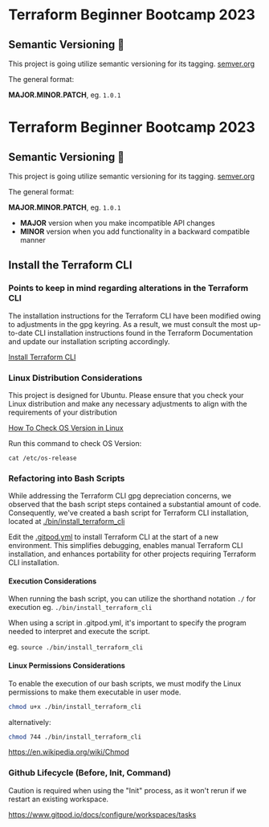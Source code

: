 # Terraform Beginner Bootcamp 2023

## Semantic Versioning :mage:

This project is going utilize semantic versioning for its tagging.
[semver.org](https://semver.org/)

The general format:

 **MAJOR.MINOR.PATCH**, eg. `1.0.1`
# Terraform Beginner Bootcamp 2023

## Semantic Versioning :mage:

This project is going utilize semantic versioning for its tagging.
[semver.org](https://semver.org/)

The general format:

 **MAJOR.MINOR.PATCH**, eg. `1.0.1`

- **MAJOR** version when you make incompatible API changes
- **MINOR** version when you add functionality in a backward compatible manner

## Install the Terraform CLI

### Points to keep in mind regarding alterations in the Terraform CLI

The installation instructions for the Terraform CLI have been modified owing to adjustments in the gpg keyring. As a result, we must consult the most up-to-date CLI installation instructions found in the Terraform Documentation and update our installation scripting accordingly.

[Install Terraform CLI](https://developer.hashicorp.com/terraform/tutorials/aws-get-started/install-cli)

### Linux Distribution Considerations

This project is designed for Ubuntu. Please ensure that you check your Linux distribution and make any necessary adjustments to align with the requirements of your distribution

[How To Check OS Version in Linux](
https://www.cyberciti.biz/faq/how-to-check-os-version-in-linux-command-line/)

Run this command to check OS Version:
```
cat /etc/os-release
```

### Refactoring into Bash Scripts

While addressing the Terraform CLI gpg depreciation concerns, we observed that the bash script steps contained a substantial amount of code. Consequently, we've created a bash script for Terraform CLI installation, located at [./bin/install_terraform_cli](./bin/install_terraform_cli) 

Edit the [.gitpod.yml](.gitpod.yml) to install Terraform CLI at the start of a new environment. This simplifies debugging, enables manual Terraform CLI installation, and enhances portability for other projects requiring Terraform CLI installation.

#### Execution Considerations

When running the bash script, you can utilize the shorthand notation `./` for execution
eg. `./bin/install_terraform_cli`

When using a script in .gitpod.yml, it's important to specify the program needed to interpret and execute the script.

eg. `source ./bin/install_terraform_cli`


#### Linux Permissions Considerations

To enable the execution of our bash scripts, we must modify the Linux permissions to make them executable in user mode.

```sh
chmod u+x ./bin/install_terraform_cli
```

alternatively:

```sh
chmod 744 ./bin/install_terraform_cli
```

https://en.wikipedia.org/wiki/Chmod

### Github Lifecycle (Before, Init, Command)

Caution is required when using the "Init" process, as it won't rerun if we restart an existing workspace.

https://www.gitpod.io/docs/configure/workspaces/tasks